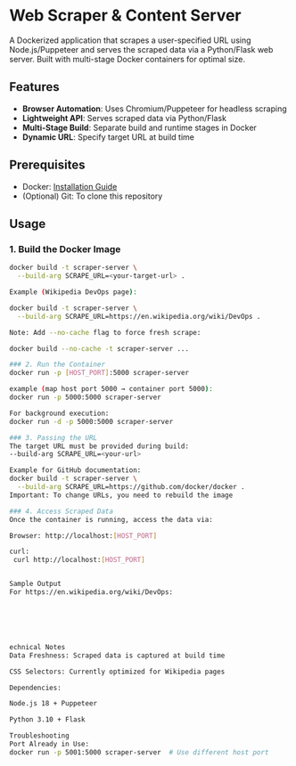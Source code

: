 # Web Scraper & Content Server

A Dockerized application that scrapes a user-specified URL using Node.js/Puppeteer and serves the scraped data via a Python/Flask web server. Built with multi-stage Docker containers for optimal size.

## Features
- **Browser Automation**: Uses Chromium/Puppeteer for headless scraping
- **Lightweight API**: Serves scraped data via Python/Flask
- **Multi-Stage Build**: Separate build and runtime stages in Docker
- **Dynamic URL**: Specify target URL at build time

## Prerequisites
- Docker: [Installation Guide](https://docs.docker.com/get-docker/)
- (Optional) Git: To clone this repository

## Usage

### 1. Build the Docker Image
```bash
docker build -t scraper-server \
  --build-arg SCRAPE_URL=<your-target-url> .

Example (Wikipedia DevOps page):

docker build -t scraper-server \
  --build-arg SCRAPE_URL=https://en.wikipedia.org/wiki/DevOps .

Note: Add --no-cache flag to force fresh scrape:

docker build --no-cache -t scraper-server ...

### 2. Run the Container
docker run -p [HOST_PORT]:5000 scraper-server

example (map host port 5000 → container port 5000):
docker run -p 5000:5000 scraper-server

For background execution:
docker run -d -p 5000:5000 scraper-server

### 3. Passing the URL
The target URL must be provided during build:
--build-arg SCRAPE_URL=<your-url>

Example for GitHub documentation:
docker build -t scraper-server \
  --build-arg SCRAPE_URL=https://github.com/docker/docker .
Important: To change URLs, you need to rebuild the image

### 4. Access Scraped Data
Once the container is running, access the data via:

Browser: http://localhost:[HOST_PORT]

curl:
 curl http://localhost:[HOST_PORT]


Sample Output
For https://en.wikipedia.org/wiki/DevOps:






echnical Notes
Data Freshness: Scraped data is captured at build time

CSS Selectors: Currently optimized for Wikipedia pages

Dependencies:

Node.js 18 + Puppeteer

Python 3.10 + Flask

Troubleshooting
Port Already in Use:
docker run -p 5001:5000 scraper-server  # Use different host port
